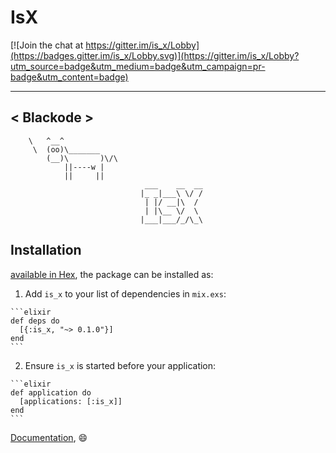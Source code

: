 # IsX

[![Join the chat at https://gitter.im/is_x/Lobby](https://badges.gitter.im/is_x/Lobby.svg)](https://gitter.im/is_x/Lobby?utm_source=badge&utm_medium=badge&utm_campaign=pr-badge&utm_content=badge)
 __________
< Blackode >
 ----------
        \   ^__^
         \  (oo)\_______
            (__)\       )\/\
                ||----w |
                ||     ||
                                  ___    __  __
                                 |_ _|___\ \/ /
                                  | |/ __|\  / 
                                  | |\__ \/  \ 
                                 |___|___/_/\_\
                                               
## Installation

[available in Hex](https://hex.pm/packages/is_x), the package can be installed as:

  1. Add `is_x` to your list of dependencies in `mix.exs`:

    ```elixir
    def deps do
      [{:is_x, "~> 0.1.0"}]
    end
    ```

  2. Ensure `is_x` is started before your application:

    ```elixir
    def application do
      [applications: [:is_x]]
    end
    ```
[Documentation](https://hexdocs.pm/is_x/api-reference.html), :smile: 
